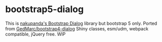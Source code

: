 # bootstrap5-dialog

This is [nakupanda's Bootstrap Dialog](https://nakupanda.github.io/bootstrap3-dialog/) library but bootstrap 5 only. Ported from [GedMarc/bootstrap4-dialog](https://github.com/GedMarc/bootstrap4-dialog) Shiny classes, esm/udm, webpack compatible, jQuery free. WIP

